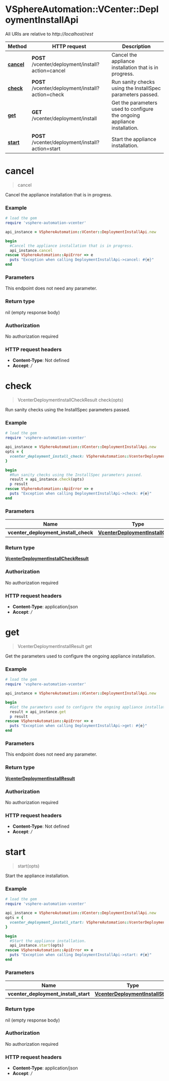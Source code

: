 # VSphereAutomation::VCenter::DeploymentInstallApi

All URIs are relative to *http://localhost/rest*

Method | HTTP request | Description
------------- | ------------- | -------------
[**cancel**](DeploymentInstallApi.md#cancel) | **POST** /vcenter/deployment/install?action&#x3D;cancel | Cancel the appliance installation that is in progress.
[**check**](DeploymentInstallApi.md#check) | **POST** /vcenter/deployment/install?action&#x3D;check | Run sanity checks using the InstallSpec parameters passed.
[**get**](DeploymentInstallApi.md#get) | **GET** /vcenter/deployment/install | Get the parameters used to configure the ongoing appliance installation.
[**start**](DeploymentInstallApi.md#start) | **POST** /vcenter/deployment/install?action&#x3D;start | Start the appliance installation.


# **cancel**
> cancel

Cancel the appliance installation that is in progress.

### Example
```ruby
# load the gem
require 'vsphere-automation-vcenter'

api_instance = VSphereAutomation::VCenter::DeploymentInstallApi.new

begin
  #Cancel the appliance installation that is in progress.
  api_instance.cancel
rescue VSphereAutomation::ApiError => e
  puts "Exception when calling DeploymentInstallApi->cancel: #{e}"
end
```

### Parameters
This endpoint does not need any parameter.

### Return type

nil (empty response body)

### Authorization

No authorization required

### HTTP request headers

 - **Content-Type**: Not defined
 - **Accept**: */*



# **check**
> VcenterDeploymentInstallCheckResult check(opts)

Run sanity checks using the InstallSpec parameters passed.

### Example
```ruby
# load the gem
require 'vsphere-automation-vcenter'

api_instance = VSphereAutomation::VCenter::DeploymentInstallApi.new
opts = {
  vcenter_deployment_install_check: VSphereAutomation::VcenterDeploymentInstallCheck.new # VcenterDeploymentInstallCheck | 
}

begin
  #Run sanity checks using the InstallSpec parameters passed.
  result = api_instance.check(opts)
  p result
rescue VSphereAutomation::ApiError => e
  puts "Exception when calling DeploymentInstallApi->check: #{e}"
end
```

### Parameters

Name | Type | Description  | Notes
------------- | ------------- | ------------- | -------------
 **vcenter_deployment_install_check** | [**VcenterDeploymentInstallCheck**](VcenterDeploymentInstallCheck.md)|  | [optional] 

### Return type

[**VcenterDeploymentInstallCheckResult**](VcenterDeploymentInstallCheckResult.md)

### Authorization

No authorization required

### HTTP request headers

 - **Content-Type**: application/json
 - **Accept**: */*



# **get**
> VcenterDeploymentInstallResult get

Get the parameters used to configure the ongoing appliance installation.

### Example
```ruby
# load the gem
require 'vsphere-automation-vcenter'

api_instance = VSphereAutomation::VCenter::DeploymentInstallApi.new

begin
  #Get the parameters used to configure the ongoing appliance installation.
  result = api_instance.get
  p result
rescue VSphereAutomation::ApiError => e
  puts "Exception when calling DeploymentInstallApi->get: #{e}"
end
```

### Parameters
This endpoint does not need any parameter.

### Return type

[**VcenterDeploymentInstallResult**](VcenterDeploymentInstallResult.md)

### Authorization

No authorization required

### HTTP request headers

 - **Content-Type**: Not defined
 - **Accept**: */*



# **start**
> start(opts)

Start the appliance installation.

### Example
```ruby
# load the gem
require 'vsphere-automation-vcenter'

api_instance = VSphereAutomation::VCenter::DeploymentInstallApi.new
opts = {
  vcenter_deployment_install_start: VSphereAutomation::VcenterDeploymentInstallStart.new # VcenterDeploymentInstallStart | 
}

begin
  #Start the appliance installation.
  api_instance.start(opts)
rescue VSphereAutomation::ApiError => e
  puts "Exception when calling DeploymentInstallApi->start: #{e}"
end
```

### Parameters

Name | Type | Description  | Notes
------------- | ------------- | ------------- | -------------
 **vcenter_deployment_install_start** | [**VcenterDeploymentInstallStart**](VcenterDeploymentInstallStart.md)|  | [optional] 

### Return type

nil (empty response body)

### Authorization

No authorization required

### HTTP request headers

 - **Content-Type**: application/json
 - **Accept**: */*



